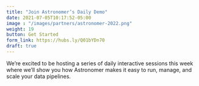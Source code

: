 ```yaml
---
title: "Join Astronomer’s Daily Demo"
date: 2021-07-05T10:17:52-05:00
image : "/images/partners/astronomer-2022.png"
weight: 19
button: Get Started
form_link: https://hubs.ly/Q01bYDn70
draft: true
---
```


We’re excited to be hosting a series of daily interactive sessions this week where we’ll show you how Astronomer makes it easy to run, manage, and scale your data pipelines.


